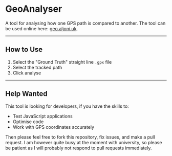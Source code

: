 # GeoAnalyser

A tool for analysing how one GPS path is compared to another.  The tool can be used online here: [geo.aljoni.uk](geo.aljoni.uk).

---

## How to Use

1. Select the "Ground Truth" straight line `.gpx` file
2. Select the tracked path
3. Click analyse

---

## Help Wanted

This tool is looking for developers, if you have the skills to:

* Test JavaScript applications
* Optimise code
* Work with GPS coordinates accurately

Then please feel free to fork this repository, fix issues, and make a pull request.  I am however quite busy at the
moment with university, so please be patient as I will probably not respond to pull requests immediately.
